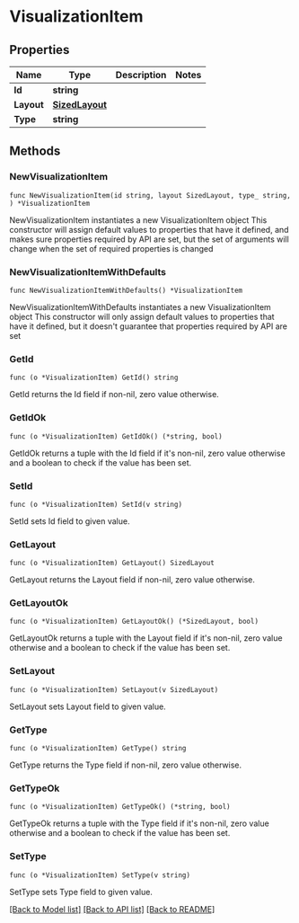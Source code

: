 # VisualizationItem

## Properties

Name | Type | Description | Notes
------------ | ------------- | ------------- | -------------
**Id** | **string** |  | 
**Layout** | [**SizedLayout**](SizedLayout.md) |  | 
**Type** | **string** |  | 

## Methods

### NewVisualizationItem

`func NewVisualizationItem(id string, layout SizedLayout, type_ string, ) *VisualizationItem`

NewVisualizationItem instantiates a new VisualizationItem object
This constructor will assign default values to properties that have it defined,
and makes sure properties required by API are set, but the set of arguments
will change when the set of required properties is changed

### NewVisualizationItemWithDefaults

`func NewVisualizationItemWithDefaults() *VisualizationItem`

NewVisualizationItemWithDefaults instantiates a new VisualizationItem object
This constructor will only assign default values to properties that have it defined,
but it doesn't guarantee that properties required by API are set

### GetId

`func (o *VisualizationItem) GetId() string`

GetId returns the Id field if non-nil, zero value otherwise.

### GetIdOk

`func (o *VisualizationItem) GetIdOk() (*string, bool)`

GetIdOk returns a tuple with the Id field if it's non-nil, zero value otherwise
and a boolean to check if the value has been set.

### SetId

`func (o *VisualizationItem) SetId(v string)`

SetId sets Id field to given value.


### GetLayout

`func (o *VisualizationItem) GetLayout() SizedLayout`

GetLayout returns the Layout field if non-nil, zero value otherwise.

### GetLayoutOk

`func (o *VisualizationItem) GetLayoutOk() (*SizedLayout, bool)`

GetLayoutOk returns a tuple with the Layout field if it's non-nil, zero value otherwise
and a boolean to check if the value has been set.

### SetLayout

`func (o *VisualizationItem) SetLayout(v SizedLayout)`

SetLayout sets Layout field to given value.


### GetType

`func (o *VisualizationItem) GetType() string`

GetType returns the Type field if non-nil, zero value otherwise.

### GetTypeOk

`func (o *VisualizationItem) GetTypeOk() (*string, bool)`

GetTypeOk returns a tuple with the Type field if it's non-nil, zero value otherwise
and a boolean to check if the value has been set.

### SetType

`func (o *VisualizationItem) SetType(v string)`

SetType sets Type field to given value.



[[Back to Model list]](../README.md#documentation-for-models) [[Back to API list]](../README.md#documentation-for-api-endpoints) [[Back to README]](../README.md)


